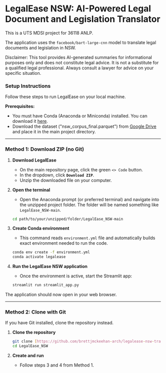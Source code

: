 # LegalEase NSW: AI-Powered Legal Document and Legislation Translator

This is a UTS MDSI project for 36118 ANLP.

The application uses the `facebook/bart-large-cnn` model to translate legal documents and legislation in NSW.

Disclaimer: This tool provides AI-generated summaries for informational purposes only and does not constitute legal advice.
It is not a substitute for a qualified legal professional. Always consult a lawyer for advice on your specific situation.

### Setup Instructions

Follow these steps to run LegalEase on your local machine.

**Prerequisites:**
- You must have Conda (Anaconda or Miniconda) installed. You can download it [here](https://www.anaconda.com/download).
- Download the dataset ("nsw_corpus_final.parquet") from [Google Drive](https://drive.google.com/file/d/13pnrYw-5E8Xnk9cwQ36-VxlQQ6NS44TB/view?usp=sharing) and place it in the main project directory.

---

### Method 1: Download ZIP (no Git)

1.  **Download LegalEase**
    - On the main repository page, click the green `<> Code` button.
    - In the dropdown, click **`Download ZIP`**.
    - Unzip the downloaded file on your computer.

2.  **Open the terminal**
    - Open the Anaconda prompt (or preferred terminal) and navigate into the unzipped project folder. The folder will be named something like `LegalEase_NSW-main`.
    ```bash
    cd path/to/your/unzipped/folder/LegalEase_NSW-main
    ```

3.  **Create Conda environment**
    - This command reads `environment.yml` file and automatically builds exact environment needed to run the code.
    ```bash
    conda env create -f environment.yml
    conda activate legalease
    ```

4.  **Run the LegalEase NSW application**
    - Once the environment is active, start the Streamlit app:
    ```bash
    streamlit run streamlit_app.py
    ```

The application should now open in your web browser.

---

### Method 2: Clone with Git

If you have Git installed, clone the repository instead.

1.  **Clone the repository**
    ```bash
    git clone [https://github.com/brettjmckeehan-arch/legalease-nsw-translator.git](https://github.com/brettjmckeehan-arch/legalease-nsw-translator.git)
    cd LegalEase_NSW
    ```

2.  **Create and run**
    - Follow steps 3 and 4 from Method 1.
